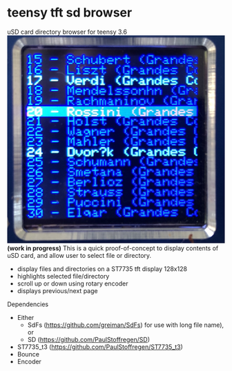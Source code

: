 # teensy tft sd browser
uSD card directory browser for teensy 3.6
![directory browser](images/IMG_1023.jpg)
**(work in progress)**
This is a quick proof-of-concept to display contents of uSD card, and allow user to select file or directory. 
* display files and directories on a ST7735 tft display 128x128
* highlights selected file/directory
* scroll up or down using rotary encoder
* displays previous/next page

Dependencies
* Either 
  * SdFs (https://github.com/greiman/SdFs) for use with long file name), or 
  * SD (https://github.com/PaulStoffregen/SD)
* ST7735_t3 (https://github.com/PaulStoffregen/ST7735_t3)
* Bounce
* Encoder
